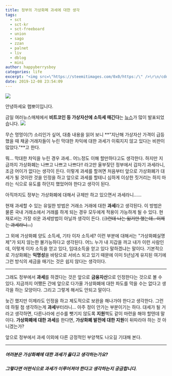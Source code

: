 ```yaml
---
title: 정부의 가상화폐 과세에 대한 생각
tags:
  - sct
  - sct-kr
  - sct-freeboard
  - union
  - sago
  - zzan
  - palnet
  - liv
  - dblog
  - mini
author: happyberrysboy
categories: life
excerpt: "<img src=\"https://steemitimages.com/0x0/https:/\" />\r\n/cdn.steemitimages.com/DQmeVyCnkva2SjkjT5mk9XPo2BJzbK7szFE1pDqqAHrSBsC/WHALE_TITLE_COLORED_LOW.jpg)  안녕하세요 햅뽀이입니다.  금일 여러뉴스매체에서 **비트코인 등 가상자산에 소득세 매긴다**는 [뉴스]( 많이 발표되었습니다.     무슨 멍멍이(?) 소리인가 싶어, 대충 내용....."
date: 2019-12-08 23:54:09
---
```


![](https://steemitimages.com/0x0/https://cdn.steemitimages.com/DQmeVyCnkva2SjkjT5mk9XPo2BJzbK7szFE1pDqqAHrSBsC/WHALE_TITLE_COLORED_LOW.jpg)

안녕하세요 햅뽀이입니다.

금일 여러뉴스매체에서 **비트코인 등 가상자산에 소득세 매긴다**는 [뉴스](http://biz.khan.co.kr/khan_art_view.html?artid=201912081609011&code=920100)가 많이 발표되었습니다. 
![](https://cdn.steemitimages.com/DQmQ8YjZ4PJCeNvwoSMVZLVeKXi36qbmG9Ae2taNiyiDekt/image.png)


무슨 멍멍이(?) 소리인가 싶어, 대충 내용을 읽어 보니 **"지난해 가상자산 가격이 급등했을 때 채굴·거래자들이 누린 막대한 차익에 대한 과세가 이뤄지지 않고 있다는 비판이 많았다."**고 한다.

뭐... 막대한 차익을 누린 경우 과세.. 어느정도 이해 할만하다고도 생각한다. 하지만 지금까지 가상화폐는 나쁘고 나쁘고 나쁘다!! 라고만 울부짖던 정부에서 갑자기 과세라니, 조금 어이가 없다는 생각이 든다. 이렇게 과세를 할꺼면 처음부터 앞으로 가상화폐가 대세가 될 것이란 것을 인정을 하고 앞으로 과세를 할테니 심하게 이상한 짓거리는 하지 마라는 식으로 유도를 하던지 했었어야 한다고 생각이 된다. 

아직까지도 정부는 가상화폐에 대해서 규제만 하고 있으면서 과세라니......

현재 과세할 수 있는 유일한 방법은 거래소 거래에 대한 **과세**라고 생각된다. 이 방법은 물론 국내 거래소에서 거래를 하게 되는 경우 모두에게 적용이 가능하게 될 수 있다. 현재로서는 가장 쉬운 과세방법이 아닐까 생각이 든다. (~~그런데 나는 잃기만 했는데.. 이제는 과세라니...~~)

그 외에 가상화폐 양도 소득세, 기타 이자 소득세? 이런 부분에 대해서는 "가상화폐실명제"가 되지 않는한 불가능하다고 생각된다. 어느 누가 내 지갑을 까고 내가 이런 사람인데, 이렇게 이자 소득을 얻고 있다, 임대소득을 얻고 있다 말하겠냐는 말이다. 기본적으로 가상화폐는 **익명성**을 바탕으로 서비스 되고 있기 때문에 이미 5년넘게 유지된 여기에 그런 방식의 세금을 매기는 것은 쉽지 않다는 생각이다.

___

그래도 정부에서 **과세**를 하겠다는 것은 앞으로 **금융자산**으로 인정한다는 것으로 볼 수 있다. 지금까지 어쨌든 간에 앞으로 다가올 가상화폐에 대한 파도를 막을 수는 없다고 생각을 하는 모양이다. 그리고 그렇게 해서도 안되고 말이다. 

늦긴 했지만 이제라도 인정을 하고 제도적으로 보완을 해나가야 한다고 생각한다. 그런데 하필 첨 생각하는게 **과세**부터라니... 아주 정이 안가는 부분이기는 하다. 대세가 될 거라고 생각하면, 다른나라에 선수를 뺏기지 않도록 **지원**책도 같이 마련을 해야 할텐데 말이다. **가상화폐에 대한 과세**를 한다면, **가상화폐 발전에 대한 지원**이 뒤따라야 하는 것 아니겠는가?

앞으로 정부에서 과세 이외에 다른 긍정적인 부양책도 나오길 기대해 본다. 

___

##### 여러분은 가상화폐에 대한 과세가 옳다고 생각하는가요?
##### 그렇다면 어떤식으로 과세가 이루어져야 한다고 생각하는지 궁금합니다.